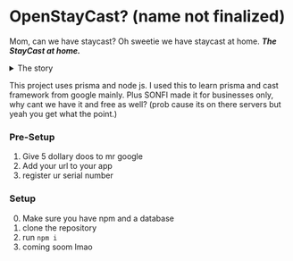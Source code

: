 # OpenStayCast? (name not finalized)
Mom, can we have staycast? Oh sweetie we have staycast at home. ***The StayCast at home.***

<details>
    <summary>The story</summary>
    <br />

    So i recently went on a trip and saw a chromecast showing to connect to the guest wifi,
    then go to this website (getstreaming.tv) and enter this 9 digit code.
    Then its says its all good and just cast from that device.
    And it only showed that device of your room and no one elses and it did it through a WEBSITE! First off how does that work and espcially on iOS where its locked down? And I looked into it but was not able to capture network packets so i had to learn the hard way. (other people in my room were using the TV at the time.)
</details>

This project uses prisma and node js. I used this to learn prisma and cast framework from google mainly.
Plus SONFI made it for businesses only, why cant we have it and free as well? (prob cause its on there servers but yeah you get what the point.)

### Pre-Setup
1. Give 5 dollary doos to mr google
2. Add your url to your app
3. register ur serial number 

### Setup
0. Make sure you have npm and a database
1. clone the repository
2. run `npm i`
3. coming soom lmao